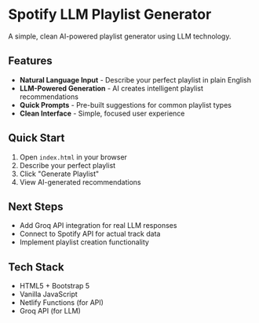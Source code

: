 # Spotify LLM Playlist Generator

A simple, clean AI-powered playlist generator using LLM technology.

## Features

- **Natural Language Input** - Describe your perfect playlist in plain English
- **LLM-Powered Generation** - AI creates intelligent playlist recommendations
- **Quick Prompts** - Pre-built suggestions for common playlist types
- **Clean Interface** - Simple, focused user experience

## Quick Start

1. Open `index.html` in your browser
2. Describe your perfect playlist
3. Click "Generate Playlist"
4. View AI-generated recommendations

## Next Steps

- Add Groq API integration for real LLM responses
- Connect to Spotify API for actual track data
- Implement playlist creation functionality

## Tech Stack

- HTML5 + Bootstrap 5
- Vanilla JavaScript
- Netlify Functions (for API)
- Groq API (for LLM)